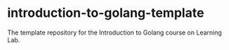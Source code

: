 # introduction-to-golang-template
The template repository for the Introduction to Golang course on Learning Lab.
